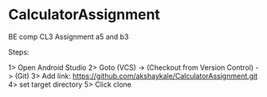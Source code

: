 # CalculatorAssignment
BE comp CL3 Assignment a5 and b3

Steps:

1> Open Android Studio
2> Goto (VCS) -> (Checkout from Version Control) -> (Git)
3> Add link:  https://github.com/akshaykale/CalculatorAssignment.git
4> set target directory
5> Click clone

